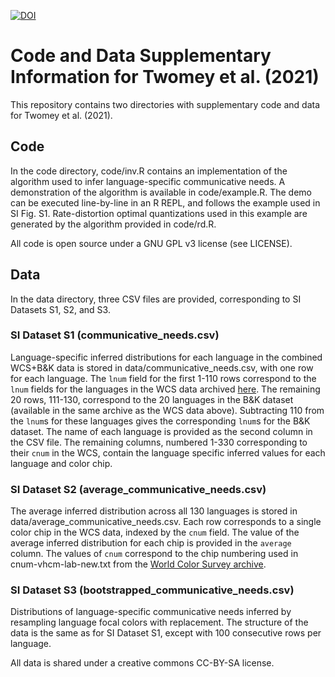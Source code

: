 [![DOI](https://zenodo.org/badge/390747889.svg)](https://zenodo.org/doi/10.5281/zenodo.10642646)

# Code and Data Supplementary Information for Twomey et al. (2021)

This repository contains two directories with supplementary code and data
for Twomey et al. (2021).



## Code

In the code directory, code/inv.R contains an implementation of the algorithm
used to infer language-specific communicative needs. A demonstration of the
algorithm is available in code/example.R. The demo can be executed line-by-line
in an R REPL, and follows the example used in SI Fig. S1.  Rate-distortion
optimal quantizations used in this example are generated by the algorithm
provided in code/rd.R.

All code is open source under a GNU GPL v3 license (see LICENSE).



## Data

In the data directory, three CSV files are provided, corresponding to SI
Datasets S1, S2, and S3.


### SI Dataset S1 (communicative_needs.csv)

Language-specific inferred distributions for each language in the combined
WCS+B&K data is stored in data/communicative_needs.csv, with one row for each
language. The `lnum` field for the first 1-110 rows correspond to the `lnum` fields
for the languages in the WCS data archived [here](
http://www1.icsi.berkeley.edu/wcs/data.html). The remaining 20 rows, 111-130,
correspond to the 20 languages in the B&K dataset (available in the same
archive as the WCS data above). Subtracting 110 from the `lnum`s for these
languages gives the corresponding `lnum`s for the B&K dataset.  The name of each
language is provided as the second column in the CSV file. The remaining
columns, numbered 1-330 corresponding to their `cnum` in the WCS, contain the
language specific inferred values for each language and color chip.


### SI Dataset S2 (average_communicative_needs.csv)

The average inferred distribution across all 130 languages is stored in
data/average_communicative_needs.csv. Each row corresponds to a single color
chip in the WCS data, indexed by the `cnum` field. The value of the average
inferred distribution for each chip is provided in the `average` column.  The
values of `cnum` correspond to the chip numbering used in cnum-vhcm-lab-new.txt
from the [World Color Survey archive](
http://www1.icsi.berkeley.edu/wcs/data/cnum-maps/cnum-vhcm-lab-new.txt).


### SI Dataset S3 (bootstrapped_communicative_needs.csv)

Distributions of language-specific communicative needs inferred by resampling
language focal colors with replacement. The structure of the data is the same
as for SI Dataset S1, except with 100 consecutive rows per language.

All data is shared under a creative commons CC-BY-SA license.

